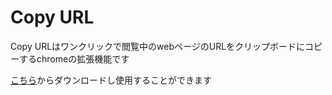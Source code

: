 # Copy URL 



Copy URLはワンクリックで閲覧中のwebページのURLをクリップボードにコピーするchromeの拡張機能です

[こちら](https://chrome.google.com/webstore/detail/copy-url/ccnghlbhjgabibnajlaklhpikmcannph)からダウンロードし使用することができます

